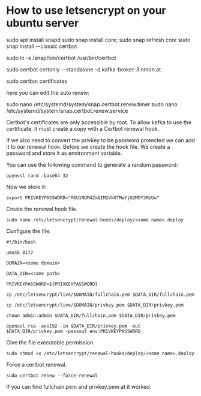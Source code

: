 # How to use letsencrypt on your ubuntu server

sudo apt install snapd
sudo snap install core; sudo snap refresh core
sudo snap install --classic certbot

sudo ln -s /snap/bin/certbot /usr/bin/certbot

sudo certbot certonly --standalone -d kafka-broker-3.nmon.at

sudo certbot certificates

here you can edit the auto renew:

sudo nano /etc/systemd/system/snap.certbot.renew.timer
sudo nano /etc/systemd/system/snap.certbot.renew.service

Certbot's certificates are only accessible by root. To allow kafka to use the certificate, it must create a copy with a Certbot renewal hook.

If we also need to convert the privkey to be password protected we can add it to our renewal hook. Before we create the hook file. We create a password and store it as environment variable.

You can use the following command to generate a random password:

```
openssl rand -base64 32
```

Now we store it:

```
export PRIVKEYPASSWORD="MGU1NGM4ZmQ1M2VkOTMwYjU2MDY3MzUw"
```

Create the renewal hook file.

```
sudo nano /etc/letsencrypt/renewal-hooks/deploy/<some name>.deploy
```

Configure the file:

```
#!/bin/bash

umask 0177

DOMAIN=<some domain>

DATA_DIR=<some path>

PRIVKEYPASSWORD=${PRIVKEYPASSWORD}

cp /etc/letsencrypt/live/$DOMAIN/fullchain.pem $DATA_DIR/fullchain.pem

cp /etc/letsencrypt/live/$DOMAIN/privkey.pem $DATA_DIR/privkey.pem

chown admin:admin $DATA_DIR/fullchain.pem $DATA_DIR/privkey.pem

openssl rsa -aes192 -in $DATA_DIR/privkey.pem -out $DATA_DIR/privkey.pem -passout env:PRIVKEYPASSWORD

```

Give the file executable permission.

```
sudo chmod +x /etc/letsencrypt/renewal-hooks/deploy/<some name>.deploy
```

Force a certbot renewal.

```
sudo certbot renew --force-renewal
```

If you can find fullchain.pem and privkey.pem at <some path> it worked.